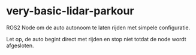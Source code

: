 # very-basic-lidar-parkour
ROS2 Node om de auto autonoom te laten rijden met simpele configuratie.

Let op, de auto begint direct met rijden en stop niet totdat de node wordt afgesloten. 